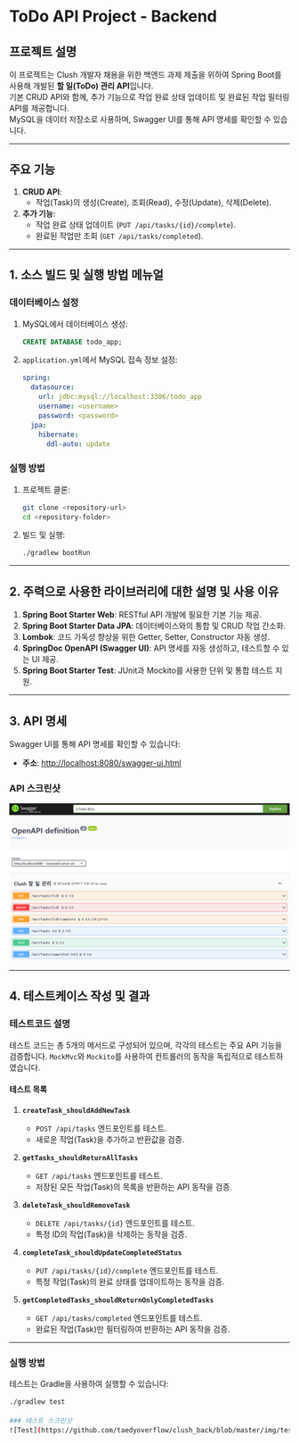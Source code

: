 # ToDo API Project - Backend

## 프로젝트 설명
이 프로젝트는 Clush 개발자 채용을 위한 백엔드 과제 제출을 위하여 Spring Boot를 사용해 개발된 **할 일(ToDo) 관리 API**입니다.  
기본 CRUD API와 함께, 추가 기능으로 작업 완료 상태 업데이트 및 완료된 작업 필터링 API를 제공합니다.  
MySQL을 데이터 저장소로 사용하며, Swagger UI를 통해 API 명세를 확인할 수 있습니다.

---

## 주요 기능

1. **CRUD API**:
   - 작업(Task)의 생성(Create), 조회(Read), 수정(Update), 삭제(Delete).
2. **추가 기능**:
   - 작업 완료 상태 업데이트 (`PUT /api/tasks/{id}/complete`).
   - 완료된 작업만 조회 (`GET /api/tasks/completed`).

---

## 1. 소스 빌드 및 실행 방법 메뉴얼

### 데이터베이스 설정
1. MySQL에서 데이터베이스 생성:
    ```sql
    CREATE DATABASE todo_app;
    ```
2. `application.yml`에서 MySQL 접속 정보 설정:
    ```yaml
    spring:
      datasource:
        url: jdbc:mysql://localhost:3306/todo_app
        username: <username>
        password: <password>
      jpa:
        hibernate:
          ddl-auto: update
    ```

### 실행 방법
1. 프로젝트 클론:
    ```bash
    git clone <repository-url>
    cd <repository-folder>
    ```
2. 빌드 및 실행:
    ```bash
    ./gradlew bootRun
    ```

---

## 2. 주력으로 사용한 라이브러리에 대한 설명 및 사용 이유

1. **Spring Boot Starter Web**: RESTful API 개발에 필요한 기본 기능 제공.
2. **Spring Boot Starter Data JPA**: 데이터베이스와의 통합 및 CRUD 작업 간소화.
3. **Lombok**: 코드 가독성 향상을 위한 Getter, Setter, Constructor 자동 생성.
4. **SpringDoc OpenAPI (Swagger UI)**: API 명세를 자동 생성하고, 테스트할 수 있는 UI 제공.
5. **Spring Boot Starter Test**: JUnit과 Mockito를 사용한 단위 및 통합 테스트 지원.

---

## 3. API 명세

Swagger UI를 통해 API 명세를 확인할 수 있습니다:
- **주소**: [http://localhost:8080/swagger-ui.html](http://localhost:8080/swagger-ui.html)

### API 스크린샷
![Swagger UI](https://github.com/taedyoverflow/clush_back/blob/master/img/swagger.png?raw=true)

---

## 4. 테스트케이스 작성 및 결과

### 테스트코드 설명
테스트 코드는 총 5개의 메서드로 구성되어 있으며, 각각의 테스트는 주요 API 기능을 검증합니다. `MockMvc`와 `Mockito`를 사용하여 컨트롤러의 동작을 독립적으로 테스트하였습니다.

#### **테스트 목록**
1. **`createTask_shouldAddNewTask`**
   - `POST /api/tasks` 엔드포인트를 테스트.
   - 새로운 작업(Task)을 추가하고 반환값을 검증.

2. **`getTasks_shouldReturnAllTasks`**
   - `GET /api/tasks` 엔드포인트를 테스트.
   - 저장된 모든 작업(Task)의 목록을 반환하는 API 동작을 검증.

3. **`deleteTask_shouldRemoveTask`**
   - `DELETE /api/tasks/{id}` 엔드포인트를 테스트.
   - 특정 ID의 작업(Task)을 삭제하는 동작을 검증.

4. **`completeTask_shouldUpdateCompletedStatus`**
   - `PUT /api/tasks/{id}/complete` 엔드포인트를 테스트.
   - 특정 작업(Task)의 완료 상태를 업데이트하는 동작을 검증.

5. **`getCompletedTasks_shouldReturnOnlyCompletedTasks`**
   - `GET /api/tasks/completed` 엔드포인트를 테스트.
   - 완료된 작업(Task)만 필터링하여 반환하는 API 동작을 검증.

---

### 실행 방법
테스트는 Gradle을 사용하여 실행할 수 있습니다:
```bash
./gradlew test

### 테스트 스크린샷
![Test](https://github.com/taedyoverflow/clush_back/blob/master/img/test.png?raw=true)

